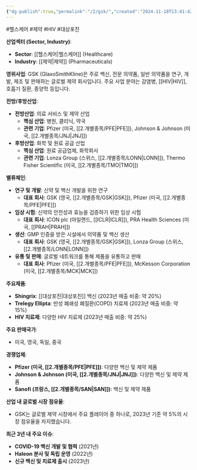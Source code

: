 ```yaml
---
{"dg-publish":true,"permalink":"/2/gsk/","created":"2024-11-18T13:41:42.661+09:00","updated":"2025-07-29T21:37:04.711+09:00"}
---
```


#헬스케어 #제약 #HIV #대상포진 

**산업섹터 (Sector, Industry)**:

- **Sector**: [[헬스케어\|헬스케어]] (Healthcare)
- **Industry**: [[제약\|제약]] (Pharmaceuticals)

**영위사업**: GSK (GlaxoSmithKline)은 주로 백신, 전문 의약품, 일반 의약품을 연구, 개발, 제조 및 판매하는 글로벌 제약 회사입니다. 주요 사업 분야는 감염병, [[HIV\|HIV]], 호흡기 질환, 종양학 등입니다.

**전방/후방산업**:

- **전방산업**: 의료 서비스 및 제약 산업
    - **핵심 산업**: 병원, 클리닉, 약국
    - **관련 기업**: Pfizer (미국, [[2.개별종목/PFE\|PFE]]), Johnson & Johnson (미국, [[2.개별종목/JNJ\|JNJ]])
- **후방산업**: 화학 및 원료 공급 산업
    - **핵심 산업**: 원료 공급업체, 화학회사
    - **관련 기업**: Lonza Group (스위스, [[2.개별종목/LONN\|LONN]]), Thermo Fisher Scientific (미국, [[2.개별종목/TMO\|TMO]])

**밸류체인**:

- **연구 및 개발**: 신약 및 백신 개발을 위한 연구
    - **대표 회사**: GSK (영국, [[2.개별종목/GSK\|GSK]]), Pfizer (미국, [[2.개별종목/PFE\|PFE]])
- **임상 시험**: 신약의 안전성과 효능을 검증하기 위한 임상 시험
    - **대표 회사**: ICON plc (아일랜드, [[ICLR\|ICLR]]), PRA Health Sciences (미국, [[PRAH\|PRAH]])
- **생산**: GMP 인증을 받은 시설에서 의약품 및 백신 생산
    - **대표 회사**: GSK (영국, [[2.개별종목/GSK\|GSK]]), Lonza Group (스위스, [[2.개별종목/LONN\|LONN]])
- **유통 및 판매**: 글로벌 네트워크를 통해 제품을 유통하고 판매
    - **대표 회사**: Pfizer (미국, [[2.개별종목/PFE\|PFE]]), McKesson Corporation (미국, [[2.개별종목/MCK\|MCK]])

**주요제품**:

- **Shingrix**: [[대상포진\|대상포진]] 백신 (2023년 매출 비중: 약 20%)
- **Trelegy Ellipta**: 만성 폐쇄성 폐질환(COPD) 치료제 (2023년 매출 비중: 약 15%)
- **HIV 치료제**: 다양한 HIV 치료제 (2023년 매출 비중: 약 25%)

**주요 판매국가**:

- 미국, 영국, 독일, 중국

**경쟁업체**:

- **Pfizer (미국, [[2.개별종목/PFE\|PFE]])**: 다양한 백신 및 제약 제품
- **Johnson & Johnson (미국, [[2.개별종목/JNJ\|JNJ]])**: 다양한 백신 및 제약 제품
- **Sanofi (프랑스, [[2.개별종목/SAN\|SAN]])**: 백신 및 제약 제품

**산업 내 글로벌 시장 점유율**:

- GSK는 글로벌 제약 시장에서 주요 플레이어 중 하나로, 2023년 기준 약 5%의 시장 점유율을 차지했습니다.

**최근 3년 내 주요 이슈**:

- **COVID-19 백신 개발 및 협력** (2021년)
- **Haleon 분사 및 독립 운영** (2022년)
- **신규 백신 및 치료제 출시** (2023년)
